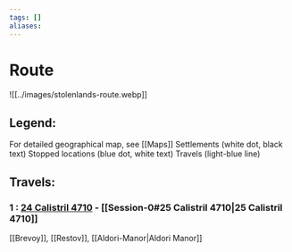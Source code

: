 ```yaml
---
tags: []
aliases:
---
```

# Route
![[../images/stolenlands-route.webp]]
## Legend: 
For detailed geographical map, see [[Maps]]
Settlements (white dot, black text)
Stopped locations (blue dot, white text)
Travels (light-blue line)

## Travels:
### 1 : [24 Calistril 4710](Session-0.md#24%20Calistril%204710) - [[Session-0#25 Calistril 4710|25 Calistril 4710]]
[[Brevoy]], [[Restov]], [[Aldori-Manor|Aldori Manor]]
